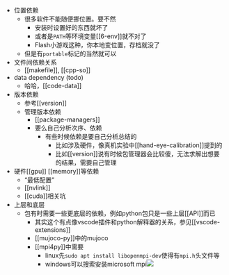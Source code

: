 - 位置依赖
    - 很多软件不能随便挪位置。要不然
      - 安装时设置好的东西就坏了
      - 或者是`PATH`等环境变量[[6-env]]就不对了
      - Flash小游戏这种，你本地变位置，存档就没了
    - 但是有`portable`标记的当然就可以
- 文件间依赖关系
  - [[makefile]], [[cpp-so]]
- data dependency (todo)
  - 哈哈，[[code-data]]
- 版本依赖
  - 参考[[version]]
  - 管理版本依赖
    - [[package-managers]]
    - 要么自己分析次序、依赖
      - 有些时候依赖是要自己分析总结的
        - 比如涉及硬件，像真机实验中[[hand-eye-calibration]]提到的
        - 比如[[version]]说有时候包管理器会比较傻，无法求解出想要的结果，需要自己管理
- 硬件[[gpu]] [[memory]]等依赖
  - “最低配置”
  - [[nvlink]]
  - [[cuda]]相关坑
- 上层和底层
  - 包有时需要一些更底层的依赖，例如python包只是一些上层[[API]]而已
    - 其实这个有点像vscode插件和python解释器的关系，参见[[vscode-extensions]]
    - [[mujoco-py]]中的mujoco
    - [[mpi4py]]中需要
      - linux先`sudo apt install libopenmpi-dev`使得有`mpi.h`头文件等
      - windows可以搜索安装microsoft mpi![](microsoft-mpi.png)